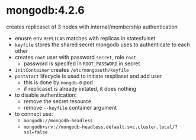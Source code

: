 # mongodb:4.2.6

creates replicaset of 3 nodes with internal/membership authentication

- enusre env `REPLICAS` matches with replicas in statesfulset
- `keyfile` stores the shared secret mongodb uses to authenticate to each other
- creates `root` user with password `secret`, role `root`
  - password is specifed in `ROOT_PASSWORD` in secret
- `initContainer` creates `/etc/mongoauth/keyfile`
- `postStart` lifecycle is used to initiate respliaset and add user
  - this is done by `mongdb-0` pod
  - if replicaset is already initated, it does nothing
- to disable authentication:
  - remove the secret resource
  - remove `--keyfile` container argument
- to connect use:
  - `mongodb://mongodb-headless`
  - `mongodb+srv://mongodb-headless.default.svc.cluster.local/?ssl=false`
